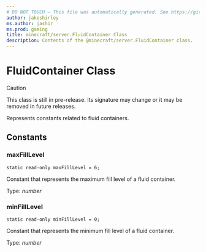 ```yaml
---
# DO NOT TOUCH — This file was automatically generated. See https://github.com/mojang/minecraftapidocsgenerator to modify descriptions, examples, etc.
author: jakeshirley
ms.author: jashir
ms.prod: gaming
title: minecraft/server.FluidContainer Class
description: Contents of the @minecraft/server.FluidContainer class.
---
```

# FluidContainer Class

> [!CAUTION]
> This class is still in pre-release.  Its signature may change or it may be removed in future releases.

Represents constants related to fluid containers.

## Constants

### **maxFillLevel**
`static read-only maxFillLevel = 6;`

Constant that represents the maximum fill level of a fluid container.

Type: *number*

### **minFillLevel**
`static read-only minFillLevel = 0;`

Constant that represents the minimum fill level of a fluid container.

Type: *number*
